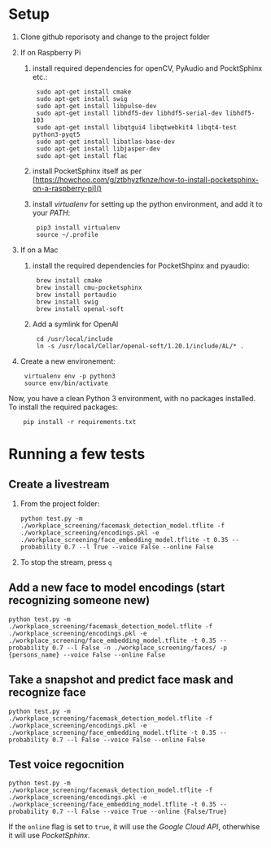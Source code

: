# Setup

1. Clone github reporisoty and change to the project folder
        
1. If on Raspberry Pi
        
    1. install required dependencies for openCV, PyAudio and PocktSphinx etc.:
    
            sudo apt-get install cmake
            sudo apt-get install swig
            sudo apt-get install libpulse-dev
            sudo apt-get install libhdf5-dev libhdf5-serial-dev libhdf5-103
            sudo apt-get install libqtgui4 libqtwebkit4 libqt4-test python3-pyqt5
            sudo apt-get install libatlas-base-dev
            sudo apt-get install libjasper-dev
            sudo apt-get install flac

    2. install PocketSphinx itself as per [https://howchoo.com/g/ztbhyzfknze/how-to-install-pocketsphinx-on-a-raspberry-pi]()
        
    3. install _virtualenv_ for setting up the python environment, and add it to your _PATH_:

            pip3 install virtualenv
            source ~/.profile

1. If on a Mac

    1. install the required dependencies for PocketShpinx and pyaudio:

            brew install cmake
            brew install cmu-pocketsphinx
            brew install portaudio
            brew install swig
            brew install openal-soft
        
    1. Add a symlink for OpenAl

            cd /usr/local/include
            ln -s /usr/local/Cellar/openal-soft/1.20.1/include/AL/* .
        
1. Create a new environement:

        virtualenv env -p python3
        source env/bin/activate

Now, you have a clean Python 3 environment, with no packages installed. To install the required packages:

        pip install -r requirements.txt

# Running a few tests

## Create a livestream

1. From the project folder:
    
       python test.py -m ./workplace_screening/facemask_detection_model.tflite -f ./workplace_screening/encodings.pkl -e ./workplace_screening/face_embedding_model.tflite -t 0.35 --probability 0.7 --l True --voice False --online False 

1. To stop the stream, press `q`
  
## Add a new face to model encodings (start recognizing someone new)

    python test.py -m ./workplace_screening/facemask_detection_model.tflite -f ./workplace_screening/encodings.pkl -e ./workplace_screening/face_embedding_model.tflite -t 0.35 --probability 0.7 --l False -n ./workplace_screening/faces/ -p {persons_name} --voice False --online False
   
## Take a snapshot and predict face mask and recognize face

    python test.py -m ./workplace_screening/facemask_detection_model.tflite -f ./workplace_screening/encodings.pkl -e ./workplace_screening/face_embedding_model.tflite -t 0.35 --probability 0.7 --l False --voice False --online False
   
## Test voice regocnition 
        
    python test.py -m ./workplace_screening/facemask_detection_model.tflite -f ./workplace_screening/encodings.pkl -e ./workplace_screening/face_embedding_model.tflite -t 0.35 --probability 0.7 --l False --voice True --online {False/True}

If the `online` flag is set to `true`, it will use the _Google Cloud API_, otherwhise it will use _PocketSphinx_.
